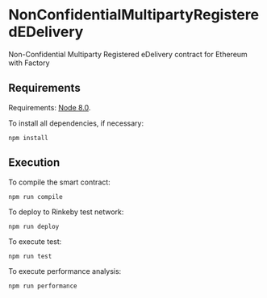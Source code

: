 # NonConfidentialMultipartyRegisteredEDelivery
Non-Confidential Multiparty Registered eDelivery contract for Ethereum with Factory

## Requirements
Requirements: [Node 8.0](https://nodejs.org/en/download/).

To install all dependencies, if necessary:
```
npm install
```
## Execution
To compile the smart contract:
```
npm run compile
```

To deploy to Rinkeby test network:
```
npm run deploy
```

To execute test:
```
npm run test
```

To execute performance analysis:
```
npm run performance
```
